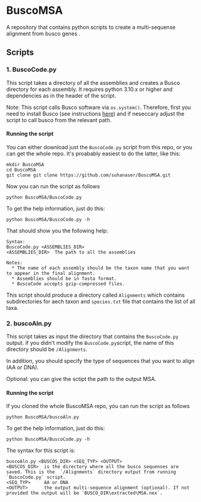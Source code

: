 # BuscoMSA
A repository that contains python scripts to create a multi-sequense alignment from busco genes .
## Scripts
### 1. BuscoCode.py
This script takes a directory of all the assemblies and creates a Busco directory for each assembly. It requires python 3.10.x or higher and dependencies as in the header of the script.

Note: This script calls Busco software via `os.system()`. Therefore, first you need to install Busco (see instructions [here](https://busco.ezlab.org/busco_userguide.html)) and if neseccary adjust the script to call busco from the relevant path.

#### Running the script
You can either download just the `BuscoCode.py` script from this repo, or you can get the whole repo. It's proabably easiest to do the latter, like this:
```
mkdir BuscoMSA
cd BuscoMSA
git clone git clone https://github.com/suhanaser/BuscoMSA.git
```
Now you can run the script as follows
```
python BuscoMSA/BuscoCode.py
```
To get the help information, just do this:
```
python BuscoMSA/BuscoCode.py -h
```
That should show you the following help:
```
Syntax:
BuscoCode.py <ASSEMBLIES_DIR>
<ASSEMBLIES_DIR>  The path to all the assemblies 

Notes: 
  * The name of each assembly should be the taxon name that you want to appear in the final alignment.
  * Assemblies should be in fasta format.
  * BuscoCode accepts gzip-compressed files.
```
This script should produce a directory called `Alignments` which contains subdirectories for aech taxon and `species.txt` file that contains the list of all taxa. 

### 2. buscoAln.py
This script takes as input the directory that contains the `BuscoCode.py` output. 
if you didn't modify the `BuscoCode.py`script, the name of this directory should be `/Alignments`.

 In addition, you should specify the type of sequences that you want to align (AA or DNA).
 
 Optional: you can give the sctipt the path to the output MSA.
 
 #### Running the script
 If you cloned the whole BuscoMSA repo, you can run the script as follows
```
python BuscoMSA/buscoAln.py
```
To get the help information, just do this:
```
python BuscoMSA/BuscoCode.py -h
```
The syntax for this script is:
```
buscoAln.py <BUSCOS_DIR> <SEQ_TYP> <OUTPUT>
<BUSCOS_DIR>  is the directory where all the busco sequenses are saved. This is the  `/Alignments` directory output from running `BuscoCode.py` script.
<SEQ_TYP>     AA or DNA
<OUTPUT>      the output multi-sequence alignment (optional). If not provided the output will be `BUSCO_DIR\extracted\MSA.nex`.
```
